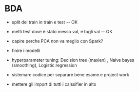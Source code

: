# BDA

- split del train in train e test -- OK 
- metti test dove è stato messo val, e togli val -- OK
- capire perche PCA non va meglio con Spark?
- finire i modelli

- hyperparameter tuning: Decision tree (maxlen) , Naive bayes (smoothing), Logistic regression

- sistemare codice per separare bene esame e project work

- mettere gli import di tutti i calssifier in alto 
